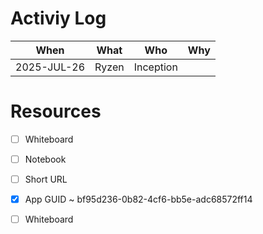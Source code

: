 
# Activiy Log

| When | What | Who   | Why       |
|------|------|-------|-----------|
| 2025-JUL-26 | Ryzen | Inception |

# Resources

- [ ] Whiteboard
- [ ] Notebook
- [ ] Short URL
- [x] App GUID ~ bf95d236-0b82-4cf6-bb5e-adc68572ff14
- [ ] Whiteboard

